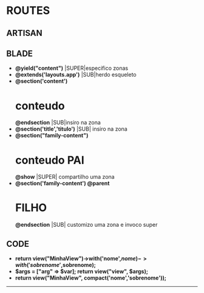 # ROUTES

## ARTISAN 



## BLADE

- **@yield("content")** |SUPER|especifico zonas
- **@extends('layouts.app')** |SUB|herdo esqueleto
- **@section('content') <h1> conteudo </h1> @endsection** |SUB|insiro na zona
- **@section('title','titulo')** |SUB| insiro na zona
- **@section("family-content") <h1> conteudo PAI</h1> @show** |SUPER| compartilho uma zona
- **@section('family-content') @parent <h1>FILHO</h1> @endsection** |SUB| customizo uma zona e invoco super

## CODE

- **return view("MinhaView")->with('nome',$nome)->with('sobrenome',$sobrenome);**
- **$args = ["arg" => $var]; return view("view", $args);**
- **return view("MinhaView", compact('nome','sobrenome'));**

<hr>
